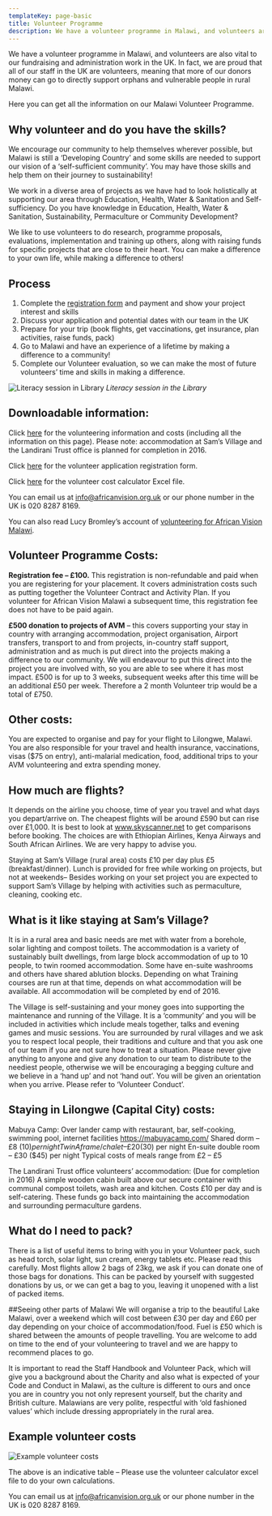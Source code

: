```yaml
---
templateKey: page-basic
title: Volunteer Programme
description: We have a volunteer programme in Malawi, and volunteers are also vital to our fundraising and administration work in the UK.
---
```


We have a volunteer programme in Malawi, and volunteers are also vital to our fundraising and administration work in the UK. In fact, we are proud that all of our staff in the UK are volunteers, meaning that more of our donors money can go to directly support orphans and vulnerable people in rural Malawi.

Here you can get all the information on our Malawi Volunteer Programme.

## Why volunteer and do you have the skills?

We encourage our community to help themselves wherever possible, but Malawi is still a ‘Developing Country’ and some skills are needed to support our vision of a ‘self-sufficient community’. You may have those skills and help them on their journey to sustainability!

We work in a diverse area of projects as we have had to look holistically at supporting our area through Education, Health, Water & Sanitation and Self-sufficiency. Do you have knowledge in Education, Health, Water & Sanitation, Sustainability, Permaculture or Community Development?

We like to use volunteers to do research, programme proposals, evaluations, implementation and training up others, along with raising funds for specific projects that are close to their heart. You can make a difference to your own life, while making a difference to others!

## Process

1. Complete the [registration form](/pdfs/Volunteer-application-form.docx) and payment and show your project interest and skills
2. Discuss your application and potential dates with our team in the UK
3. Prepare for your trip (book flights, get vaccinations, get insurance, plan activities, raise funds, pack)
4. Go to Malawi and have an experience of a lifetime by making a difference to a community!
5. Complete our Volunteer evaluation, so we can make the most of future volunteers’ time and skills in making a difference.

![Literacy session in Library](/img/volunteer/Jennie-Hawley-literacy-in-library.jpg "Literacy session in the Library")
_Literacy session in the Library_

## Downloadable information:

Click [here](/pdfs/volunteering-info-and-costs-2015.pdf) for the volunteering information and costs (including all the information on this page). Please note: accommodation at Sam’s Village and the Landirani Trust office is planned for completion in 2016.

Click [here](/pdfs/Volunteer-application-form.docx) for the volunteer application registration form.

Click [here](/pdfs/Volunteer-calculator.xlsx) for the volunteer cost calculator Excel file.

You can email us at [info@africanvision.org.uk](mailto:info@africanvision.org.uk) or our phone number in the UK is 020 8287 8169.

You can also read Lucy Bromley’s account of [volunteering for African Vision Malawi](/get-involved/volunteering/volunteering-for-african-vision-malawi/).

## Volunteer Programme Costs:

**Registration fee – £100.** This registration is non-refundable and paid when you are registering for your placement. It covers administration costs such as putting together the Volunteer Contract and Activity Plan. If you volunteer for African Vision Malawi a subsequent time, this registration fee does not have to be paid again.

**£500 donation to projects of AVM** – this covers supporting your stay in country with arranging accommodation, project organisation, Airport transfers, transport to and from projects, in-country staff support, administration and as much is put direct into the projects making a difference to our community. We will endeavour to put this direct into the project you are involved with, so you are able to see where it has most impact. £500 is for up to 3 weeks, subsequent weeks after this time will be an additional £50 per week. Therefore a 2 month Volunteer trip would be a total of £750.

## Other costs:

You are expected to organise and pay for your flight to Lilongwe, Malawi. You are also responsible for your travel and health insurance, vaccinations, visas (\$75 on entry), anti-malarial medication, food, additional trips to your AVM volunteering and extra spending money.

## How much are flights?

It depends on the airline you choose, time of year you travel and what days you depart/arrive on. The cheapest flights will be around £590 but can rise over £1,000. It is best to look at www.skyscanner.net to get comparisons before booking. The choices are with Ethiopian Airlines, Kenya Airways and South African Airlines. We are very happy to advise you.

Staying at Sam’s Village (rural area) costs £10 per day plus £5 (breakfast/dinner). Lunch is provided for free while working on projects, but not at weekends– Besides working on your set project you are expected to support Sam’s Village by helping with activities such as permaculture, cleaning, cooking etc.

## What is it like staying at Sam’s Village?

It is in a rural area and basic needs are met with water from a borehole, solar lighting and compost toilets. The accommodation is a variety of sustainably built dwellings, from large block accommodation of up to 10 people, to twin roomed accommodation. Some have en-suite washrooms and others have shared ablution blocks. Depending on what Training courses are run at that time, depends on what accommodation will be available. All accommodation will be completed by end of 2016.

The Village is self-sustaining and your money goes into supporting the maintenance and running of the Village. It is a ‘community’ and you will be included in activities which include meals together, talks and evening games and music sessions. You are surrounded by rural villages and we ask you to respect local people, their traditions and culture and that you ask one of our team if you are not sure how to treat a situation. Please never give anything to anyone and give any donation to our team to distribute to the neediest people, otherwise we will be encouraging a begging culture and we believe in a ‘hand up’ and not ‘hand out’. You will be given an orientation when you arrive. Please refer to ‘Volunteer Conduct’.

## Staying in Lilongwe (Capital City) costs:

Mabuya Camp: Over lander camp with restaurant, bar, self-cooking, swimming pool, internet facilities https://mabuyacamp.com/
Shared dorm – £8 ($10) per night
Twin A frame/chalet – £20 ($30) per night
En-suite double room – £30 (\$45) per night
Typical costs of meals range from £2 – £5

The Landirani Trust office volunteers’ accommodation: (Due for completion in 2016) A simple wooden cabin built above our secure container with communal compost toilets, wash area and kitchen. Costs £10 per day and is self-catering. These funds go back into maintaining the accommodation and surrounding permaculture gardens.

## What do I need to pack?

There is a list of useful items to bring with you in your Volunteer pack, such as head torch, solar light, sun cream, energy tablets etc. Please read this carefully. Most flights allow 2 bags of 23kg, we ask if you can donate one of those bags for donations. This can be packed by yourself with suggested donations by us, or we can get a bag to you, leaving it unopened with a list of packed items.

##Seeing other parts of Malawi
We will organise a trip to the beautiful Lake Malawi, over a weekend which will cost between £30 per day and £60 per day depending on your choice of accommodation/food. Fuel is £50 which is shared between the amounts of people travelling. You are welcome to add on time to the end of your volunteering to travel and we are happy to recommend places to go.

It is important to read the Staff Handbook and Volunteer Pack, which will give you a background about the Charity and also what is expected of your Code and Conduct in Malawi, as the culture is different to ours and once you are in country you not only represent yourself, but the charity and British culture. Malawians are very polite, respectful with ‘old fashioned values’ which include dressing appropriately in the rural area.

## Example volunteer costs

![Example volunteer costs](/img/volunteer/Example-volunteer-costs.jpg "Example volunteer costs")

The above is an indicative table – Please use the volunteer calculator excel file to do your own calculations.

You can email us at [info@africanvision.org.uk](mailto:info@africanvision.org.uk) or our phone number in the UK is 020 8287 8169.
